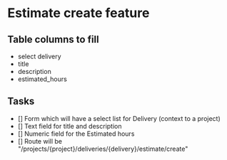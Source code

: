 # Estimate create feature

## Table columns to fill

- select delivery
- title
- description
- estimated_hours

## Tasks

- [] Form which will have a select list for Delivery (context to a project)
- [] Text field for title and description
- [] Numeric field for the Estimated hours
- [] Route will be "/projects/{project}/deliveries/{delivery}/estimate/create"

